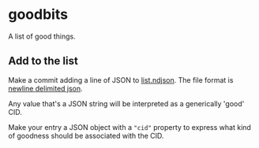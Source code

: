 # goodbits

A list of good things.

## Add to the list

Make a commit adding a line of JSON to [list.ndjson](./list.ndjson). The file format is [newline delimited json](http://ndjson.org/).

Any value that's a JSON string will be interpreted as a generically 'good' CID.

Make your entry a JSON object with a `"cid"` property to express what kind of goodness should be associated with the CID.
